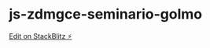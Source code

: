 # js-zdmgce-seminario-golmo

[Edit on StackBlitz ⚡️](https://stackblitz.com/edit/js-zdmgce-seminario-golmo)